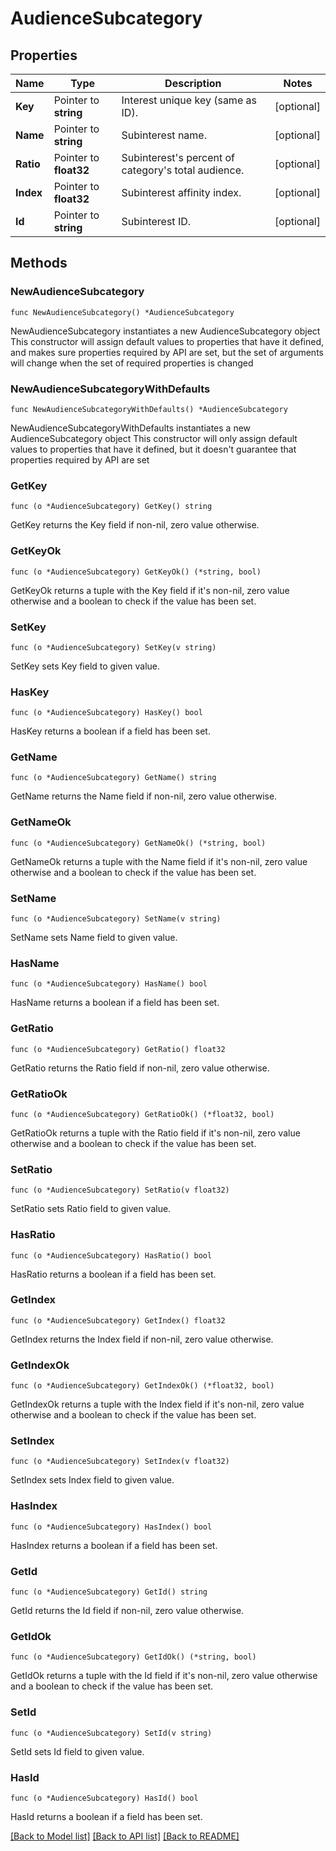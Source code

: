 # AudienceSubcategory

## Properties

Name | Type | Description | Notes
------------ | ------------- | ------------- | -------------
**Key** | Pointer to **string** | Interest unique key (same as ID). | [optional] 
**Name** | Pointer to **string** | Subinterest name. | [optional] 
**Ratio** | Pointer to **float32** | Subinterest&#39;s percent of category&#39;s total audience. | [optional] 
**Index** | Pointer to **float32** | Subinterest affinity index. | [optional] 
**Id** | Pointer to **string** | Subinterest ID. | [optional] 

## Methods

### NewAudienceSubcategory

`func NewAudienceSubcategory() *AudienceSubcategory`

NewAudienceSubcategory instantiates a new AudienceSubcategory object
This constructor will assign default values to properties that have it defined,
and makes sure properties required by API are set, but the set of arguments
will change when the set of required properties is changed

### NewAudienceSubcategoryWithDefaults

`func NewAudienceSubcategoryWithDefaults() *AudienceSubcategory`

NewAudienceSubcategoryWithDefaults instantiates a new AudienceSubcategory object
This constructor will only assign default values to properties that have it defined,
but it doesn't guarantee that properties required by API are set

### GetKey

`func (o *AudienceSubcategory) GetKey() string`

GetKey returns the Key field if non-nil, zero value otherwise.

### GetKeyOk

`func (o *AudienceSubcategory) GetKeyOk() (*string, bool)`

GetKeyOk returns a tuple with the Key field if it's non-nil, zero value otherwise
and a boolean to check if the value has been set.

### SetKey

`func (o *AudienceSubcategory) SetKey(v string)`

SetKey sets Key field to given value.

### HasKey

`func (o *AudienceSubcategory) HasKey() bool`

HasKey returns a boolean if a field has been set.

### GetName

`func (o *AudienceSubcategory) GetName() string`

GetName returns the Name field if non-nil, zero value otherwise.

### GetNameOk

`func (o *AudienceSubcategory) GetNameOk() (*string, bool)`

GetNameOk returns a tuple with the Name field if it's non-nil, zero value otherwise
and a boolean to check if the value has been set.

### SetName

`func (o *AudienceSubcategory) SetName(v string)`

SetName sets Name field to given value.

### HasName

`func (o *AudienceSubcategory) HasName() bool`

HasName returns a boolean if a field has been set.

### GetRatio

`func (o *AudienceSubcategory) GetRatio() float32`

GetRatio returns the Ratio field if non-nil, zero value otherwise.

### GetRatioOk

`func (o *AudienceSubcategory) GetRatioOk() (*float32, bool)`

GetRatioOk returns a tuple with the Ratio field if it's non-nil, zero value otherwise
and a boolean to check if the value has been set.

### SetRatio

`func (o *AudienceSubcategory) SetRatio(v float32)`

SetRatio sets Ratio field to given value.

### HasRatio

`func (o *AudienceSubcategory) HasRatio() bool`

HasRatio returns a boolean if a field has been set.

### GetIndex

`func (o *AudienceSubcategory) GetIndex() float32`

GetIndex returns the Index field if non-nil, zero value otherwise.

### GetIndexOk

`func (o *AudienceSubcategory) GetIndexOk() (*float32, bool)`

GetIndexOk returns a tuple with the Index field if it's non-nil, zero value otherwise
and a boolean to check if the value has been set.

### SetIndex

`func (o *AudienceSubcategory) SetIndex(v float32)`

SetIndex sets Index field to given value.

### HasIndex

`func (o *AudienceSubcategory) HasIndex() bool`

HasIndex returns a boolean if a field has been set.

### GetId

`func (o *AudienceSubcategory) GetId() string`

GetId returns the Id field if non-nil, zero value otherwise.

### GetIdOk

`func (o *AudienceSubcategory) GetIdOk() (*string, bool)`

GetIdOk returns a tuple with the Id field if it's non-nil, zero value otherwise
and a boolean to check if the value has been set.

### SetId

`func (o *AudienceSubcategory) SetId(v string)`

SetId sets Id field to given value.

### HasId

`func (o *AudienceSubcategory) HasId() bool`

HasId returns a boolean if a field has been set.


[[Back to Model list]](../README.md#documentation-for-models) [[Back to API list]](../README.md#documentation-for-api-endpoints) [[Back to README]](../README.md)


